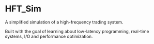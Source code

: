 # HFT_Sim

A simplified simulation of a high-frequency trading system.

Built with the goal of learning about low-latency programming, real-time systems, I/O and performance optimization.
